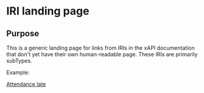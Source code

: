 # IRI landing page

## Purpose
This is a generic landing page for links from IRIs in the xAPI documentation that don't yet have their own human-readable page. These IRIs are primarily subTypes.

Example:

[Attendance late](https://github.com/jiscdev/xapi/blob/1.0/vocabulary.md#attendance-late)